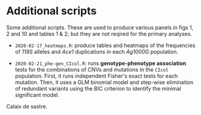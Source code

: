 # Additional scripts

Some additional scripts. These are used to produce various panels in figs 1, 2 and 10 and tables 1 & 2; but they are not reqired for the primary analyses.

* `2020-02-17_heatmaps.R`: produce tables and heatmaps of the frequencies of *119S* alleles and *Ace1* duplications in each *Ag1000G* population.

* `2020-02-21_phe-gen_CIcol.R`: runs **genotype-phenotype association** tests for the combinations of CNVs and mutations in the `CIcol` population. First, it runs independent Fisher's exact tests for each mutation. Then, it uses a GLM binomial model and step-wise elimination of redundant variants using the BIC criterion to identify the minimal significant model.

Calaix de sastre.
